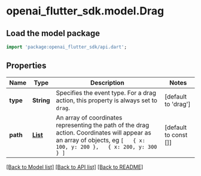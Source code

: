 # openai_flutter_sdk.model.Drag

## Load the model package
```dart
import 'package:openai_flutter_sdk/api.dart';
```

## Properties
Name | Type | Description | Notes
------------ | ------------- | ------------- | -------------
**type** | **String** | Specifies the event type. For a drag action, this property is  always set to `drag`.  | [default to 'drag']
**path** | [**List<Coordinate>**](Coordinate.md) | An array of coordinates representing the path of the drag action. Coordinates will appear as an array of objects, eg ``` [   { x: 100, y: 200 },   { x: 200, y: 300 } ] ```  | [default to const []]

[[Back to Model list]](../README.md#documentation-for-models) [[Back to API list]](../README.md#documentation-for-api-endpoints) [[Back to README]](../README.md)


